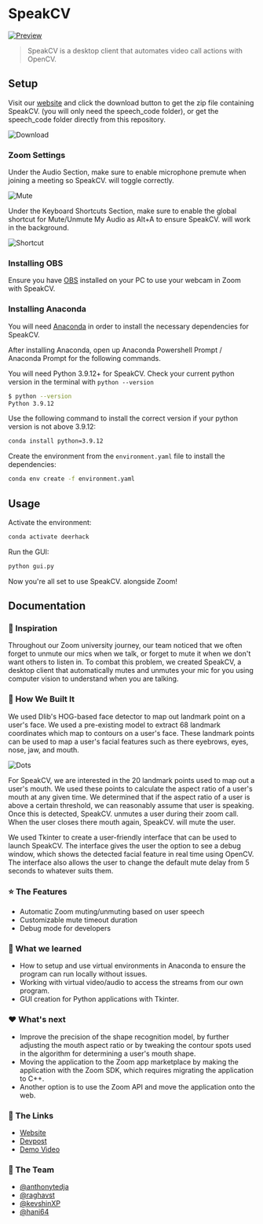 # SpeakCV

[![Preview](assets/img/thumbnail.jpg)](https://anthonytedja.github.io/speakCV/)

> SpeakCV is a desktop client that automates video call actions with OpenCV.

## Setup

Visit our [website](https://anthonytedja.github.io/speakCV/) and click the download button to get the zip file containing SpeakCV. (you will only need the speech_code folder), or get the speech_code folder directly from this repository.

![Download](assets/img/download.jpg)

### Zoom Settings

Under the Audio Section, make sure to enable microphone premute when joining a meeting so SpeakCV. will toggle correctly.

![Mute](assets/img/mute.jpg)

Under the Keyboard Shortcuts Section, make sure to enable the global shortcut for Mute/Unmute My Audio as Alt+A to ensure SpeakCV. will work in the background.

![Shortcut](assets/img/shortcut.jpg)

### Installing OBS

Ensure you have [OBS](https://obsproject.com/download) installed on your PC to use your webcam in Zoom with SpeakCV.

### Installing Anaconda

You will need  [Anaconda](https://www.anaconda.com/) in order to install the necessary dependencies for SpeakCV.

After installing Anaconda, open up Anaconda Powershell Prompt / Anaconda Prompt for the following commands.

You will need Python 3.9.12+ for SpeakCV. Check your current python version in the terminal with `python --version`

```bash
$ python --version
Python 3.9.12
```

Use the following command to install the correct version if your python version is not above 3.9.12:

```bash
conda install python=3.9.12
```

Create the environment from the `environment.yaml` file to install the dependencies:

```bash
conda env create -f environment.yaml
```

## Usage

Activate the environment:

```bash
conda activate deerhack
```

Run the GUI:

```bash
python gui.py
```

Now you're all set to use SpeakCV. alongside Zoom!

## Documentation

### :thought_balloon: Inspiration

Throughout our Zoom university journey, our team noticed that we often forget to unmute our mics when we talk, or forget to mute it when we don't want others to listen in. To combat this problem, we created SpeakCV, a desktop client that automatically mutes and unmutes your mic for you using computer vision to understand when you are talking.

### :wrench: How We Built It

We used Dlib's HOG-based face detector to map out landmark point on a user's face. We used a pre-existing model to extract 68 landmark coordinates which map to contours on a user's face. These landmark points can be used to map a user's facial features such as there eyebrows, eyes, nose, jaw, and mouth.

![Dots](assets/img/dots.jpg)

For SpeakCV, we are interested in the 20 landmark points used to map out a user's mouth. We used these points to calculate the aspect ratio of a user's mouth at any given time. We determined that if the aspect ratio of a user is above a certain threshold, we can reasonably assume that user is speaking. Once this is detected, SpeakCV. unmutes a user during their zoom call. When the user closes there mouth again, SpeakCV. will mute the user.

We used Tkinter to create a user-friendly interface that can be used to launch SpeakCV. The interface gives the user the option to see a debug window, which shows the detected facial feature in real time using OpenCV. The interface also allows the user to change the default mute delay from 5 seconds to whatever suits them.

### :star: The Features

- Automatic Zoom muting/unmuting based on user speech
- Customizable mute timeout duration
- Debug mode for developers

### :brain: What we learned

- How to setup and use virtual environments in Anaconda to ensure the program can run locally without issues.
- Working with virtual video/audio to access the streams from our own program.
- GUI creation for Python applications with Tkinter.

### :heart: What's next

- Improve the precision of the shape recognition model, by further adjusting the mouth aspect ratio or by tweaking the contour spots used in the algorithm for determining a user's mouth shape.
- Moving the application to the Zoom app marketplace by making the application with the Zoom SDK, which requires migrating the application to C++.
- Another option is to use the Zoom API and move the application onto the web.

### :link: The Links

- [Website](https://anthonytedja.github.io/speakCV/)
- [Devpost](https://devpost.com/software/speakcv)
- [Demo Video](https://www.youtube.com/watch?v=s5Hf1rLZhns)

### :hammer: The Team

- [@anthonytedja](https://github.com/anthonytedja)
- [@raghavst](https://github.com/raghavst)
- [@kevshinXP](https://github.com/kevshinXP)
- [@hani64](https://github.com/hani64)
